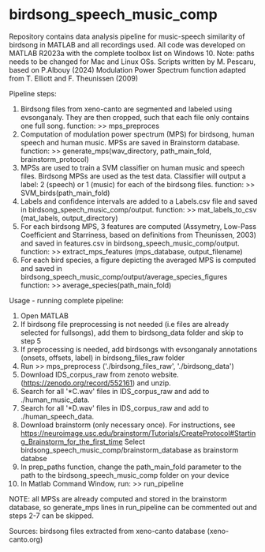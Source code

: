 # birdsong_speech_music_comp

Repository contains data analysis pipeline for music-speech similarity of birdsong in MATLAB and all recordings used. 
All code was developed on MATLAB R2023a with the complete toolbox list on Windows 10. Note: paths needs to be changed for Mac and Linux OSs. 
Scripts written by M. Pescaru, based on P.Albouy (2024)
Modulation Power Spectrum function adapted from T. Elliott and F. Theunissen (2009)

Pipeline steps: 
1. Birdsong files from xeno-canto are segmented and labeled using evsonganaly. They are then cropped, such that each file only contains one full song.
   function: >> mps_preproces
2. Computation of modulation power spectrum (MPS) for birdsong, human speech and human music. MPSs are saved in Brainstorm database.
   function: >> generate_mps(wav_directory, path_main_fold, brainstorm_protocol)
3. MPSs are used to train a SVM classifier on human music and speech files. Birdsong MPSs are used as the test data. Classifier will output a label: 2 (speech) or 1 (music) for each of the birdsong files.
   function: >> SVM_birds(path_main_fold)
4. Labels and confidence intervals are added to a Labels.csv file and saved in birdsong_speech_music_comp/output.
   function: >> mat_labels_to_csv (mat_labels, output_directory)
5. For each birdsong MPS, 3 features are computed (Assymetry, Low-Pass Coefficient and Starriness, based on definitions from Theunissen, 2003) and saved in features.csv in birdsong_speech_music_comp/output.
   function: >> extract_mps_features (mps_database, output_filename)
6. For each bird species, a figure depicting the averaged MPS is computed and saved in birdsong_speech_music_comp/output/average_species_figures
   function: >> average_species(path_main_fold)

Usage - running complete pipeline: 
1. Open MATLAB
2. If birdsong file preprocessing is not needed (i.e files are already selected for fullsongs), add them to birdsong_data folder and skip to step 5
3. If preprocessing is needed, add birdsongs with evsonganaly annotations (onsets, offsets, label) in birdsong_files_raw folder
4. Run >> mps_preprocess ('./birdsong_files_raw', './birdsong_data')
5. Download IDS_corpus_raw from zenoto website. (https://zenodo.org/record/552161) and unzip.
6. Search for all '*C.wav' files in IDS_corpus_raw and add to ./human_music_data. 
7. Search for all '*D.wav' files in IDS_corpus_raw and add to ./human_speech_data.
8. Download brainstorm (only necessary once). For instructions, see    https://neuroimage.usc.edu/brainstorm/Tutorials/CreateProtocol#Starting_Brainstorm_for_the_first_time
   Select birdsong_speech_music_comp/brainstorm_database as brainstorm databse
9. In prep_paths function, change the path_main_fold parameter to the path to the birdsong_speech_music_comp folder on your device
10. In Matlab Command Window, run: >> run_pipeline

NOTE: all MPSs are already computed and stored in the brainstorm database, so generate_mps lines in run_pipeline can be commented out and steps 2-7 can be skipped. 

Sources: birdsong files extracted from xeno-canto database (xeno-canto.org) 



